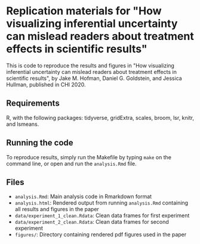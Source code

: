 # Replication materials for "How visualizing inferential uncertainty can mislead readers about treatment effects in scientific results"

This is code to reproduce the results and figures in "How visualizing inferential uncertainty can mislead readers about treatment effects in scientific results", by Jake M. Hofman, Daniel G. Goldstein, and Jessica Hullman, published in CHI 2020.

## Requirements

R, with the following packages: tidyverse, gridExtra, scales, broom, lsr, knitr, and lsmeans.

## Running the code

To reproduce results, simply run the Makefile by typing `make` on the command line, or open and run the `analysis.Rmd` file.

## Files

  * `analysis.Rmd`: Main analysis code in Rmarkdown format
  * `analysis.html`: Rendered output from running `analysis.Rmd` containing all results and figures in the paper
  * `data/experiment_1_clean.Rdata`: Clean data frames for first experiment
  * `data/experiment_2_clean.Rdata`: Clean data frames for second experiment
  * `figures/`: Directory containing rendered pdf figures used in the paper